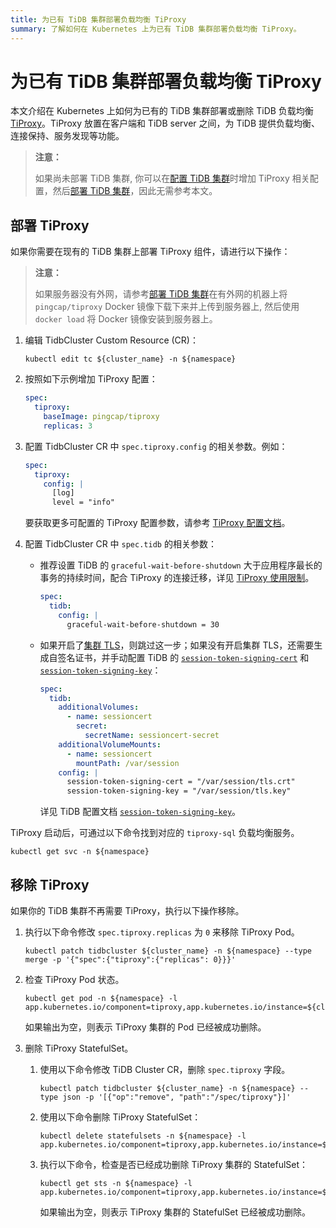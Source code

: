 ```yaml
---
title: 为已有 TiDB 集群部署负载均衡 TiProxy
summary: 了解如何在 Kubernetes 上为已有 TiDB 集群部署负载均衡 TiProxy。
---
```


# 为已有 TiDB 集群部署负载均衡 TiProxy

本文介绍在 Kubernetes 上如何为已有的 TiDB 集群部署或删除 TiDB 负载均衡 [TiProxy](https://docs.pingcap.com/zh/tidb/v7.6/tiproxy-overview)。TiProxy 放置在客户端和 TiDB server 之间，为 TiDB 提供负载均衡、连接保持、服务发现等功能。

> **注意：**
>
> 如果尚未部署 TiDB 集群, 你可以在[配置 TiDB 集群](configure-a-tidb-cluster.md)时增加 TiProxy 相关配置，然后[部署 TiDB 集群](deploy-on-general-kubernetes.md)，因此无需参考本文。

## 部署 TiProxy

如果你需要在现有的 TiDB 集群上部署 TiProxy 组件，请进行以下操作：

> **注意：**
>
> 如果服务器没有外网，请参考[部署 TiDB 集群](deploy-on-general-kubernetes.md#部署-tidb-集群)在有外网的机器上将 `pingcap/tiproxy` Docker 镜像下载下来并上传到服务器上, 然后使用 `docker load` 将 Docker 镜像安装到服务器上。

1. 编辑 TidbCluster Custom Resource (CR)：

    ``` shell
    kubectl edit tc ${cluster_name} -n ${namespace}
    ```

2. 按照如下示例增加 TiProxy 配置：

    ```yaml
    spec:
      tiproxy:
        baseImage: pingcap/tiproxy
        replicas: 3
    ```

3. 配置 TidbCluster CR 中 `spec.tiproxy.config` 的相关参数。例如：

    ```yaml
    spec:
      tiproxy:
        config: |
          [log]
          level = "info"
    ```

    要获取更多可配置的 TiProxy 配置参数，请参考 [TiProxy 配置文档](https://docs.pingcap.com/zh/tidb/v7.6/tiproxy-configuration)。

4. 配置 TidbCluster CR 中 `spec.tidb` 的相关参数：

    + 推荐设置 TiDB 的 `graceful-wait-before-shutdown` 大于应用程序最长的事务的持续时间，配合 TiProxy 的连接迁移，详见 [TiProxy 使用限制](https://docs.pingcap.com/zh/tidb/v7.6/tiproxy-overview#使用限制)。

       ```yaml
       spec:
         tidb:
           config: |
             graceful-wait-before-shutdown = 30
       ```

    + 如果开启了[集群 TLS](enable-tls-between-components.md)，则跳过这一步；如果没有开启集群 TLS，还需要生成自签名证书，并手动配置 TiDB 的 [`session-token-signing-cert`](https://docs.pingcap.com/zh/tidb/stable/tidb-configuration-file#session-token-signing-cert-从-v640-版本开始引入) 和 [`session-token-signing-key`](https://docs.pingcap.com/zh/tidb/stable/tidb-configuration-file#session-token-signing-key-从-v640-版本开始引入)：

       ```yaml
       spec:
         tidb:
           additionalVolumes:
             - name: sessioncert
               secret:
                 secretName: sessioncert-secret
           additionalVolumeMounts:
             - name: sessioncert
               mountPath: /var/session
           config: |
             session-token-signing-cert = "/var/session/tls.crt"
             session-token-signing-key = "/var/session/tls.key"
       ```

       详见 TiDB 配置文档 [`session-token-signing-key`](https://docs.pingcap.com/zh/tidb/v7.6/tidb-configuration-file#session-token-signing-cert-从-v640-版本开始引入)。

TiProxy 启动后，可通过以下命令找到对应的 `tiproxy-sql` 负载均衡服务。

``` shell
kubectl get svc -n ${namespace}
```

## 移除 TiProxy

如果你的 TiDB 集群不再需要 TiProxy，执行以下操作移除。

1. 执行以下命令修改 `spec.tiproxy.replicas` 为 `0` 来移除 TiProxy Pod。

    ```shell
    kubectl patch tidbcluster ${cluster_name} -n ${namespace} --type merge -p '{"spec":{"tiproxy":{"replicas": 0}}}'
    ```

2. 检查 TiProxy Pod 状态。

    ```shell
    kubectl get pod -n ${namespace} -l app.kubernetes.io/component=tiproxy,app.kubernetes.io/instance=${cluster_name}
    ```

    如果输出为空，则表示 TiProxy 集群的 Pod 已经被成功删除。

3. 删除 TiProxy StatefulSet。

    1. 使用以下命令修改 TiDB Cluster CR，删除 `spec.tiproxy` 字段。

        ```shell
        kubectl patch tidbcluster ${cluster_name} -n ${namespace} --type json -p '[{"op":"remove", "path":"/spec/tiproxy"}]'
        ```

    2. 使用以下命令删除 TiProxy StatefulSet：

        ```shell
        kubectl delete statefulsets -n ${namespace} -l app.kubernetes.io/component=tiproxy,app.kubernetes.io/instance=${cluster_name}
        ```

    3. 执行以下命令，检查是否已经成功删除 TiProxy 集群的 StatefulSet：

        ```shell
        kubectl get sts -n ${namespace} -l app.kubernetes.io/component=tiproxy,app.kubernetes.io/instance=${cluster_name}
        ```

        如果输出为空，则表示 TiProxy 集群的 StatefulSet 已经被成功删除。
